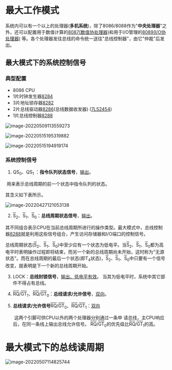 # 最大工作模式

​	系统内可以有一个以上的处理器(**多机系统**)，除了8086/8088作为"**中央处理器**"之外，还可以配置用于数值计算的[8087(数值协处理器)](../../第八章/8087算数协处理器.md)和用于I/O管理的[8089(I/O协处理器)](../../第八章/8089输入输出协处理器.md) 等。各个处理器发往总线的命令统一送往"总线控制器"，由它"仲裁"后发出。

## 最大模式下的系统控制信号

### 典型配置

- 8086 CPU
- 1片时钟发生器[8284](../../第八章/8284时钟发生器.md)
- 3片地址锁存器[8282](../../第八章/8282地址锁存器.md)
- 2片总线驱动器[8286](../../第八章/8286总线驱动器.md)(总线数据收发器) ([7LS2454](../../第八章/7LS2454.md))
- 1片总线控制器[8288](../../第八章/8288总线控制器.md)        

![image-20220509113559273](https://cdn.jsdelivr.net/gh/letengzz/Two-C@main/img/PM/Second/202205260928238.png)

![image-20220515195319882](https://cdn.jsdelivr.net/gh/letengzz/Two-C@main/img/PM/Second/202205260929186.png)

![image-20220515194919174](https://cdn.jsdelivr.net/gh/letengzz/Two-C@main/img/PM/Second/202205260929515.png)       

### 系统控制信号

1. QS<sub>0</sub>、QS<sub>1</sub> ：**指令队列状态信号**，[输出](../引脚/引脚信号传输的类型.md)。

​	用来表示总线周期的前一个状态中指令队列的状态。

其含义如下表所示。

![image-20220427121053138](https://cdn.jsdelivr.net/gh/letengzz/Two-C@main/img/PM/Second/202205260929508.png)

2. <SPAN style="TEXT-DECORATION: overline">S</SPAN><sub>2</sub>、<SPAN style="TEXT-DECORATION: overline">S</SPAN><sub>1</sub>、<SPAN style="TEXT-DECORATION: overline">S</SPAN><sub>0</sub>：**总线周期状态信号**，[输出](../引脚/引脚信号传输的类型.md)。

​		其不同组合表示CPU在当前总线周期所进行的操作类型。最大模式中，总线控制器[8288](../../第八章/8288总线控制器.md)就是利用这些信号组合，产生访问存储器和I/O端口的控制信号。

   总线周期状态(<SPAN style="TEXT-DECORATION: overline">S</SPAN><sub>2</sub>、<SPAN style="TEXT-DECORATION: overline">S</SPAN><sub>1</sub>、<SPAN style="TEXT-DECORATION: overline">S</SPAN><sub>0</sub>)中至少应有一个状态为低电平。当<SPAN style="TEXT-DECORATION: overline">S</SPAN><sub>2</sub>、<SPAN style="TEXT-DECORATION: overline">S</SPAN><sub>1</sub>、<SPAN style="TEXT-DECORATION: overline">S</SPAN><sub>0</sub>都为高电平时表明操作过程即将结束，而另一个新的总线周期尚未开始，这时称为"无源状态"。而在总线周期的最后一个状态(即T<sub>4</sub>状态)，<SPAN style="TEXT-DECORATION: overline">S</SPAN><sub>2</sub>、<SPAN style="TEXT-DECORATION: overline">S</SPAN><sub>1</sub>、<SPAN style="TEXT-DECORATION: overline">S</SPAN><sub>0</sub>中只要有一个信号改变，就表明是下一个新的总线周期开始。

3. LOCK：**总线封锁信号**，[输出、低电平有效](../引脚/引脚信号传输的类型.md)。
   	当其为低电平时，系统中其它部件不得占有总线。

4. <SPAN style="TEXT-DECORATION: overline">RQ</SPAN>/<SPAN style="TEXT-DECORATION: overline">GT</SPAN><sub>1</sub>、<SPAN style="TEXT-DECORATION: overline">RQ</SPAN>/<SPAN style="TEXT-DECORATION: overline">GT</SPAN><sub>0</sub>：**总线请求/允许信号**，[双向](../引脚/引脚信号传输的类型.md)。

5. **总线请求/允许信号**<SPAN style="TEXT-DECORATION: overline">RQ</SPAN>/<SPAN style="TEXT-DECORATION: overline">GT</SPAN><sub>0</sub>、<SPAN style="TEXT-DECORATION: overline">RQ</SPAN>/<SPAN style="TEXT-DECORATION: overline">GT</SPAN><sub>1</sub>：[双向](../引脚/引脚信号传输的类型.md)

   ​	这两个引脚可供CPU以外的两个处理器分别通过一条申 请总线，主CPU响应后，在同一条线上输出总线允许信号。 <SPAN style="TEXT-DECORATION: overline">RQ</SPAN>/<SPAN style="TEXT-DECORATION: overline">GT</SPAN><sub>0</sub>的优先级比<SPAN style="TEXT-DECORATION: overline">RQ</SPAN>/<SPAN style="TEXT-DECORATION: overline">GT</SPAN><sub>1</sub>的高。

# 最大模式下的总线读周期

![image-20220507114825744](https://cdn.jsdelivr.net/gh/letengzz/Two-C@main/img/PM/Second/202205260929550.png)

